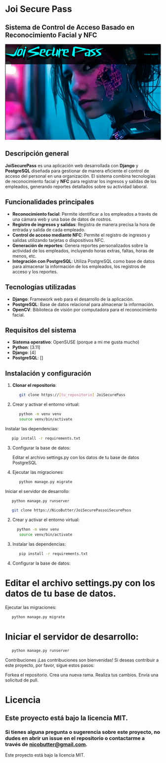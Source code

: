 # Joi Secure Pass 

## Sistema de Control de Acceso Basado en Reconocimiento Facial y NFC

![](images/joisecurepass.png)

## Descripción general
**JoiSecurePass** es una aplicación web desarrollada con **Django** y **PostgreSQL** diseñada para gestionar de manera eficiente el control de acceso del personal en una organización. El sistema combina tecnologías de reconocimiento facial y **NFC** para registrar los ingresos y salidas de los empleados, generando reportes detallados sobre su actividad laboral.

## Funcionalidades principales
- **Reconocimiento facial**: Permite identificar a los empleados a través de una cámara web y una base de datos de rostros.
- **Registro de ingresos y salidas**: Registra de manera precisa la hora de entrada y salida de cada empleado.
- **Control de acceso mediante NFC**: Permite el registro de ingresos y salidas utilizando tarjetas o dispositivos NFC.
- **Generación de reportes**: Genera reportes personalizados sobre la actividad de los empleados, incluyendo horas extras, faltas, horas de menos, etc.
- **Integración con PostgreSQL**: Utiliza PostgreSQL como base de datos para almacenar la información de los empleados, los registros de acceso y los reportes.

## Tecnologías utilizadas
- **Django**: Framework web para el desarrollo de la aplicación.
- **PostgreSQL**: Base de datos relacional para almacenar la información.
- **OpenCV**: Biblioteca de visión por computadora para el reconocimiento facial.

## Requisitos del sistema
- **Sistema operativo**: OpenSUSE (porque a mi me gusta mucho)
- **Python**: [3.11]
- **Django**: [4]
- **PostgreSQL**: []


## Instalación y configuración
1. **Clonar el repositorio**:
   ```sh
      git clone https://[tu_repositorio] JoiSecurePass
   ```

2. Crear y activar el entorno virtual:
   ```sh
      python -m venv venv
      source venv/bin/activate
   ```
   
Instalar las dependencias:
   ```sh
      pip install -r requirements.txt
   ```

3. Configurar la base de datos:

   Editar el archivo settings.py con los datos de tu base de datos PostgreSQL


4. Ejecutar las migraciones:
   ```sh
      python manage.py migrate
   ```

Iniciar el servidor de desarrollo:
   ```sh
      python manage.py runserver
   ```

   ```sh
      git clone https://NicoButter/JoiSecurePassoiSecurePass
   ```

2. Crear y activar el entorno virtual:
   ```sh
     python -m venv venv
      source venv/bin/activate
   ```

3. Instalar las dependencias:
   ```sh
      pip install -r requirements.txt
   ```

4. Configurar la base de datos:

# Editar el archivo settings.py con los datos de tu base de datos.

Ejecutar las migraciones:
   ```sh
      python manage.py migrate
   ```

# Iniciar el servidor de desarrollo:
   ```sh
      python manage.py runserver
   ```

Contribuciones
¡Las contribuciones son bienvenidas! Si deseas contribuir a este proyecto, por favor, sigue estos pasos:

Forkea el repositorio.
Crea una nueva rama.
Realiza tus cambios.
Envía una solicitud de pull.

# Licencia
## Este proyecto está bajo la licencia MIT.

### Si tienes alguna pregunta o sugerencia sobre este proyecto, no dudes en abrir un issue en el repositorio o contactarme a través de nicobutter@gmail.com.

Este proyecto está bajo la licencia MIT.
